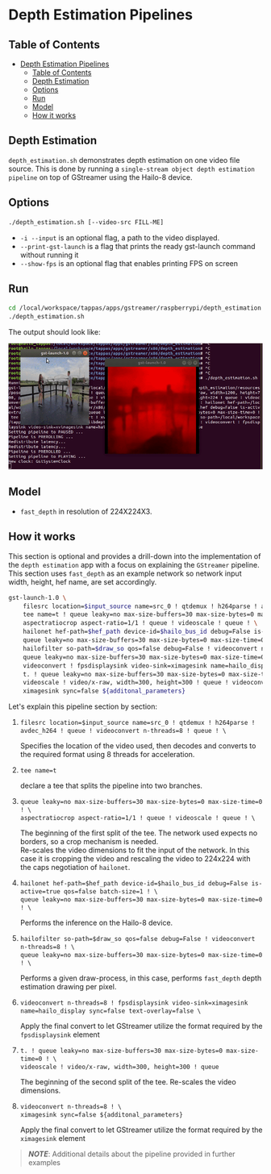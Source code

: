 # Depth Estimation Pipelines

## Table of Contents

- [Depth Estimation Pipelines](#depth-estimation-pipelines)
  - [Table of Contents](#table-of-contents)
  - [Depth Estimation](#depth-estimation)
  - [Options](#options)
  - [Run](#run)
  - [Model](#model)
  - [How it works](#how-it-works)

## Depth Estimation

`depth_estimation.sh` demonstrates depth estimation on one video file source.
This is done by running a `single-stream object depth estimation pipeline` on top of GStreamer using the Hailo-8 device.

## Options

```sh
./depth_estimation.sh [--video-src FILL-ME]
```

- `-i --input` is an optional flag, a path to the video displayed.
- `--print-gst-launch` is a flag that prints the ready gst-launch command without running it
- `--show-fps` is an optional flag that enables printing FPS on screen

## Run

```sh
cd /local/workspace/tappas/apps/gstreamer/raspberrypi/depth_estimation
./depth_estimation.sh
```

The output should look like:

<div align="center">
    <img src="readme_resources/pipeline_run.gif" width="600px" height="250px"/> 
</div>

## Model

- `fast_depth` in resolution of 224X224X3.

## How it works

This section is optional and provides a drill-down into the implementation of the `depth estimation` app with a focus on explaining the `GStreamer` pipeline.
This section uses `fast_depth` as an example network so network input width, height, hef name, are set accordingly.

```sh
gst-launch-1.0 \
    filesrc location=$input_source name=src_0 ! qtdemux ! h264parse ! avdec_h264 ! queue ! videoconvert n-threads=8 ! queue ! \
    tee name=t ! queue leaky=no max-size-buffers=30 max-size-bytes=0 max-size-time=0 ! \
    aspectratiocrop aspect-ratio=1/1 ! queue ! videoscale ! queue ! \
    hailonet hef-path=$hef_path device-id=$hailo_bus_id debug=False is-active=true qos=false batch-size=1 ! \
    queue leaky=no max-size-buffers=30 max-size-bytes=0 max-size-time=0 ! \
    hailofilter so-path=$draw_so qos=false debug=False ! videoconvert n-threads=8 ! \
    queue leaky=no max-size-buffers=30 max-size-bytes=0 max-size-time=0 ! \
    videoconvert ! fpsdisplaysink video-sink=ximagesink name=hailo_display sync=false text-overlay=false \
    t. ! queue leaky=no max-size-buffers=30 max-size-bytes=0 max-size-time=0 ! \
    videoscale ! video/x-raw, width=300, height=300 ! queue ! videoconvert n-threads=8 ! \
    ximagesink sync=false ${additonal_parameters}
```

Let's explain this pipeline section by section:

1. ```
   filesrc location=$input_source name=src_0 ! qtdemux ! h264parse ! avdec_h264 ! queue ! videoconvert n-threads=8 ! queue ! \
   ```
   Specifies the location of the video used, then decodes and converts to the required format using 8 threads for acceleration.
2. ```
   tee name=t 
   ```
   declare a tee that splits the pipeline into two branches.
3. ```
   queue leaky=no max-size-buffers=30 max-size-bytes=0 max-size-time=0 ! \
   aspectratiocrop aspect-ratio=1/1 ! queue ! videoscale ! queue ! \
   ```
   The beginning of the first split of the tee. The network used expects no borders, so a crop mechanism is needed.  
   Re-scales the video dimensions to fit the input of the network. In this case it is cropping the video and rescaling the video to 224x224 with the caps negotiation of `hailonet`.

4. ```
   hailonet hef-path=$hef_path device-id=$hailo_bus_id debug=False is-active=true qos=false batch-size=1 ! \
   queue leaky=no max-size-buffers=30 max-size-bytes=0 max-size-time=0 ! \
   ```
   Performs the inference on the Hailo-8 device.
5. ```
   hailofilter so-path=$draw_so qos=false debug=False ! videoconvert n-threads=8 ! \
   queue leaky=no max-size-buffers=30 max-size-bytes=0 max-size-time=0 ! \
   ```
   Performs a given draw-process, in this case, performs `fast_depth` depth estimation drawing per pixel.
6. ```
   videoconvert n-threads=8 ! fpsdisplaysink video-sink=ximagesink name=hailo_display sync=false text-overlay=false \
   ```
   Apply the final convert to let GStreamer utilize the format required by the `fpsdisplaysink` element
7. ```
   t. ! queue leaky=no max-size-buffers=30 max-size-bytes=0 max-size-time=0 ! \
   videoscale ! video/x-raw, width=300, height=300 ! queue 
   ```
   The beginning of the second split of the tee.
   Re-scales the video dimensions.
8. ```
   videoconvert n-threads=8 ! \
   ximagesink sync=false ${additonal_parameters}
   ```
   Apply the final convert to let GStreamer utilize the format required by the `ximagesink` element

> **_NOTE_**: Additional details about the pipeline provided in further examples
